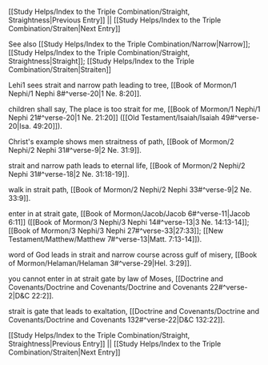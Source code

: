 [[Study Helps/Index to the Triple Combination/Straight, Straightness|Previous Entry]]  ||  [[Study Helps/Index to the Triple Combination/Straiten|Next Entry]]

 See also [[Study Helps/Index to the Triple Combination/Narrow|Narrow]]; [[Study Helps/Index to the Triple Combination/Straight, Straightness|Straight]]; [[Study Helps/Index to the Triple Combination/Straiten|Straiten]]

 Lehi1 sees strait and narrow path leading to tree, [[Book of Mormon/1 Nephi/1 Nephi 8#^verse-20|1 Ne. 8:20]].

 children shall say, The place is too strait for me, [[Book of Mormon/1 Nephi/1 Nephi 21#^verse-20|1 Ne. 21:20]] ([[Old Testament/Isaiah/Isaiah 49#^verse-20|Isa. 49:20]]).

 Christ's example shows men straitness of path, [[Book of Mormon/2 Nephi/2 Nephi 31#^verse-9|2 Ne. 31:9]].

 strait and narrow path leads to eternal life, [[Book of Mormon/2 Nephi/2 Nephi 31#^verse-18|2 Ne. 31:18-19]].

 walk in strait path, [[Book of Mormon/2 Nephi/2 Nephi 33#^verse-9|2 Ne. 33:9]].

 enter in at strait gate, [[Book of Mormon/Jacob/Jacob 6#^verse-11|Jacob 6:11]] ([[Book of Mormon/3 Nephi/3 Nephi 14#^verse-13|3 Ne. 14:13-14]]; [[Book of Mormon/3 Nephi/3 Nephi 27#^verse-33|27:33]]; [[New Testament/Matthew/Matthew 7#^verse-13|Matt. 7:13-14]]).

 word of God leads in strait and narrow course across gulf of misery, [[Book of Mormon/Helaman/Helaman 3#^verse-29|Hel. 3:29]].

 you cannot enter in at strait gate by law of Moses, [[Doctrine and Covenants/Doctrine and Covenants/Doctrine and Covenants 22#^verse-2|D&C 22:2]].

 strait is gate that leads to exaltation, [[Doctrine and Covenants/Doctrine and Covenants/Doctrine and Covenants 132#^verse-22|D&C 132:22]].

[[Study Helps/Index to the Triple Combination/Straight, Straightness|Previous Entry]]  ||  [[Study Helps/Index to the Triple Combination/Straiten|Next Entry]]
